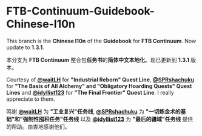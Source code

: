 # FTB-Continuum-Guidebook-Chinese-l10n

This branch is the **Chinese l10n** of the **Guidebook** for **FTB Continuum**. Now update to **1.3.1**. 

本分支为 **FTB Continuum** 整合包**任务书**的**简体中文本地化**。现已更新到 **1.3.1** 版本。


Courtesy of **[@waitLH](https://github.com/waitLH)** for **"Industrial Reborn" Quest Line**, **[@SPRshachuku](https://github.com/SPRshachuku)** for **"The Basis of All Alchemy" and "Obligatory Hoarding Quests" Quest Lines** and **[@idyllist123](https://github.com/idyllist123)** for **"The Final Frontier" Quest Line**. I really appreciate to them. 

鸣谢 **[@waitLH](https://github.com/waitLH)** 为 **"工业复兴"任务线**, **[@SPRshachuku](https://github.com/SPRshachuku)** 为 **"一切炼金术的基础"和"强制性囤积任务"任务线** 以及 **[@idyllist123](https://github.com/idyllist123)** 为 **"最后的疆域"任务线** 提供的帮助。由衷地感谢他们。
